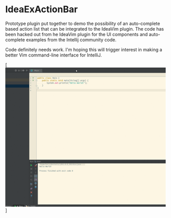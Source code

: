 IdeaExActionBar
=================
Prototype plugin put together to demo the possibility of an auto-complete based action list that can be integrated to the IdeaVim plugin. The code has been hacked out from he IdeaVim plugin for the UI components and auto-complete examples from the Intellij community code.

Code definitely needs work. I'm hoping this will trigger interest in making a better Vim command-line interface for IntelliJ.

[![Screenshort ](./Screencast.gif)]

